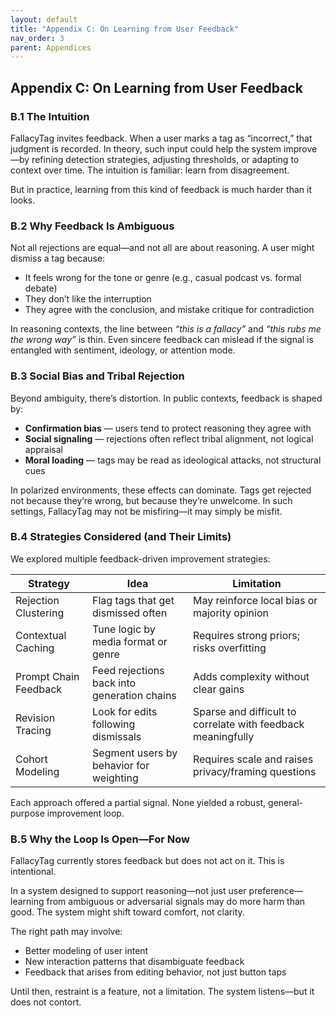 ```yaml
---
layout: default
title: "Appendix C: On Learning from User Feedback"
nav_order: 3
parent: Appendices
---
```


## Appendix C: On Learning from User Feedback

### B.1 The Intuition

FallacyTag invites feedback. When a user marks a tag as “incorrect,” that judgment is recorded. In theory, such input could help the system improve—by refining detection strategies, adjusting thresholds, or adapting to context over time. The intuition is familiar: learn from disagreement.

But in practice, learning from this kind of feedback is much harder than it looks.

### B.2 Why Feedback Is Ambiguous

Not all rejections are equal—and not all are about reasoning. A user might dismiss a tag because:

- It feels wrong for the tone or genre (e.g., casual podcast vs. formal debate)  
- They don’t like the interruption  
- They agree with the conclusion, and mistake critique for contradiction  

In reasoning contexts, the line between *“this is a fallacy”* and *“this rubs me the wrong way”* is thin. Even sincere feedback can mislead if the signal is entangled with sentiment, ideology, or attention mode.

### B.3 Social Bias and Tribal Rejection

Beyond ambiguity, there’s distortion. In public contexts, feedback is shaped by:

- **Confirmation bias** — users tend to protect reasoning they agree with  
- **Social signaling** — rejections often reflect tribal alignment, not logical appraisal  
- **Moral loading** — tags may be read as ideological attacks, not structural cues  

In polarized environments, these effects can dominate. Tags get rejected not because they’re wrong, but because they’re unwelcome. In such settings, FallacyTag may not be misfiring—it may simply be misfit.

### B.4 Strategies Considered (and Their Limits)

We explored multiple feedback-driven improvement strategies:

| Strategy                | Idea                                        | Limitation                                                    |
|-------------------------|---------------------------------------------|----------------------------------------------------------------|
| Rejection Clustering    | Flag tags that get dismissed often          | May reinforce local bias or majority opinion                   |
| Contextual Caching      | Tune logic by media format or genre         | Requires strong priors; risks overfitting                      |
| Prompt Chain Feedback   | Feed rejections back into generation chains | Adds complexity without clear gains                            |
| Revision Tracing        | Look for edits following dismissals         | Sparse and difficult to correlate with feedback meaningfully   |
| Cohort Modeling         | Segment users by behavior for weighting     | Requires scale and raises privacy/framing questions            |

Each approach offered a partial signal. None yielded a robust, general-purpose improvement loop.

### B.5 Why the Loop Is Open—For Now

FallacyTag currently stores feedback but does not act on it. This is intentional.

In a system designed to support reasoning—not just user preference—learning from ambiguous or adversarial signals may do more harm than good. The system might shift toward comfort, not clarity.

The right path may involve:

- Better modeling of user intent  
- New interaction patterns that disambiguate feedback  
- Feedback that arises from editing behavior, not just button taps  

Until then, restraint is a feature, not a limitation. The system listens—but it does not contort.